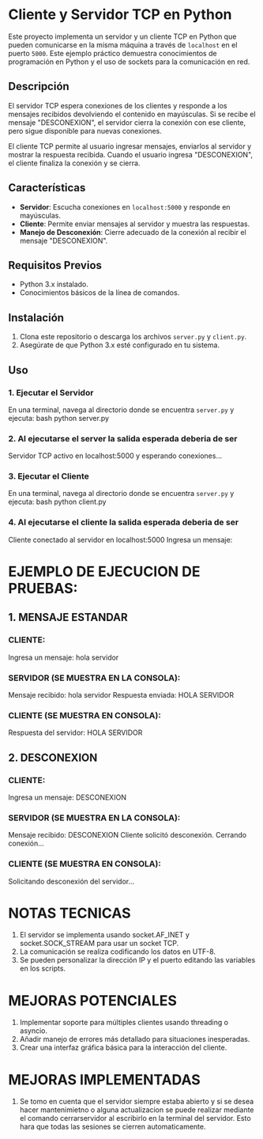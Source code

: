 # Cliente y Servidor TCP en Python

Este proyecto implementa un servidor y un cliente TCP en Python que pueden comunicarse en la misma máquina a través de `localhost` en el puerto `5000`. Este ejemplo práctico demuestra conocimientos de programación en Python y el uso de sockets para la comunicación en red.

## Descripción

El servidor TCP espera conexiones de los clientes y responde a los mensajes recibidos devolviendo el contenido en mayúsculas. Si se recibe el mensaje "DESCONEXION", el servidor cierra la conexión con ese cliente, pero sigue disponible para nuevas conexiones.

El cliente TCP permite al usuario ingresar mensajes, enviarlos al servidor y mostrar la respuesta recibida. Cuando el usuario ingresa "DESCONEXION", el cliente finaliza la conexión y se cierra.

## Características

- **Servidor**: Escucha conexiones en `localhost:5000` y responde en mayúsculas.
- **Cliente**: Permite enviar mensajes al servidor y muestra las respuestas.
- **Manejo de Desconexión**: Cierre adecuado de la conexión al recibir el mensaje "DESCONEXION".

## Requisitos Previos

- Python 3.x instalado.
- Conocimientos básicos de la línea de comandos.

## Instalación

1. Clona este repositorio o descarga los archivos `server.py` y `client.py`.
2. Asegúrate de que Python 3.x esté configurado en tu sistema.

## Uso

### 1. Ejecutar el Servidor
En una terminal, navega al directorio donde se encuentra `server.py` y ejecuta: 
bash python server.py

### 2. Al ejecutarse el server la salida esperada deberia de ser
Servidor TCP activo en localhost:5000 y esperando conexiones...

### 3. Ejecutar el Cliente
En una terminal, navega al directorio donde se encuentra `server.py` y ejecuta: 
bash python client.py

### 4. Al ejecutarse el cliente la salida esperada deberia de ser
Cliente conectado al servidor en localhost:5000
Ingresa un mensaje:


# EJEMPLO DE EJECUCION DE PRUEBAS:

## 1. MENSAJE ESTANDAR
### CLIENTE:
Ingresa un mensaje: hola servidor

### SERVIDOR (SE MUESTRA EN LA CONSOLA):
Mensaje recibido: hola servidor
Respuesta enviada: HOLA SERVIDOR

### CLIENTE (SE MUESTRA EN CONSOLA):
Respuesta del servidor: HOLA SERVIDOR

## 2. DESCONEXION
### CLIENTE:
Ingresa un mensaje: DESCONEXION

### SERVIDOR (SE MUESTRA EN LA CONSOLA):
Mensaje recibido: DESCONEXION
Cliente solicitó desconexión. Cerrando conexión...

### CLIENTE (SE MUESTRA EN CONSOLA):
Solicitando desconexión del servidor...


# NOTAS TECNICAS
1. El servidor se implementa usando socket.AF_INET y socket.SOCK_STREAM para usar un socket TCP.
2. La comunicación se realiza codificando los datos en UTF-8.
3. Se pueden personalizar la dirección IP y el puerto editando las variables en los scripts.

# MEJORAS POTENCIALES
1. Implementar soporte para múltiples clientes usando threading o asyncio.
2. Añadir manejo de errores más detallado para situaciones inesperadas.
3. Crear una interfaz gráfica básica para la interacción del cliente.

# MEJORAS IMPLEMENTADAS
1. Se tomo en cuenta que el servidor siempre estaba abierto y si se desea hacer mantenimietno o alguna actualizacion se puede realizar mediante el comando cerrarservidor al escribirlo en la terminal del servidor. Esto hara que todas las sesiones se cierren automaticamente.